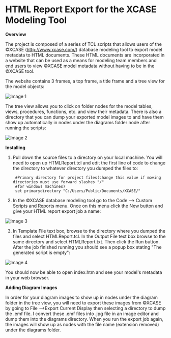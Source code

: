 HTML Report Export for the XCASE Modeling Tool
===============
**Overview**
  
  The project is composed of a series of TCL scripts that allows users of the ©XCASE (http://www.xcase.com/) database modeling tool to export model metadata to HTML documents. These HTML documents are incorporated in a website that can be used as a means for modeling team members and end users to view ©XCASE model metadata without having to be in the ©XCASE tool.
  
  The website contains 3 frames, a top frame, a title frame and a tree view for the model objects:
  
  ![Image 1](https://raw.github.com/jymbo/htmlreportxcase/master/XCASE/Documentation/tableview.png)
  
  The tree view allows you to click on folder nodes for the model tables, views, procedures, functions, etc. and view their metadata. There is also a directory that you can dump your exported model images to and have them show up automatically in nodes under the diagrams folder node after running the scripts:
  
  ![Image 2](https://raw.github.com/jymbo/htmlreportxcase/master/XCASE/Documentation/diagramview.png)
  
**Installing**

1. Pull down the source files to a directory on your local machine. You will need to open up HTMLReport.tcl and edit the first line of code to change the directory to whatever directory you dumped the files to: 

        #Primary directory for project files(change this value if moving directories must use forward slashes "/" 
        #for windows machines)
        set primarydirectory "C:/Users/Public/Documents/XCASE/"

2. In the ©XCASE database modeling tool go to the Code --> Custom Scripts and Reports menu. Once on this menu click the New button and give your HTML report export job a name:

  ![Image 3](https://raw.github.com/jymbo/htmlreportxcase/master/XCASE/Documentation/customscriptsscreen.png)
  

3. In Template File text box, browse to the directory where you dumped the files and select HTMLReport.tcl. In the Output File text box browse to the same directory and select HTMLReport.txt. Then click the Run button. After the job finished running you should see a popup box stating "The generated script is empty":

  ![Image 4](https://raw.github.com/jymbo/htmlreportxcase/master/XCASE/Documentation/tclselectview.png)
  
You should now be able to open index.htm and see your model's metadata in your web browser.

**Adding Diagram Images**

In order for your diagram images to show up in nodes under the diagram folder in the tree view, you will need to export these images from ©XCASE by going to File -->Export Current Display then selecting a directory to dump the .emf file. I convert these .emf files into .jpg file in an image editor and dump them into the diagrams directory. When you run the export job again, the images will show up as nodes with the file name (extension removed) under the diagrams folder.

